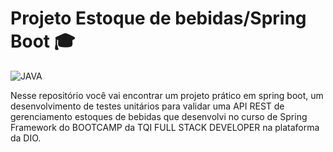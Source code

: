 # Projeto Estoque de bebidas/Spring Boot 🎓
<img aling='center' alt= 'JAVA' src='https://img.shields.io/badge/Java-ED8B00?style=for-the-badge&logo=java&logoColor=white'/>

Nesse repositório você vai encontrar um projeto prático em spring boot, um desenvolvimento de testes unitários para validar uma API REST de gerenciamento estoques de bebidas que desenvolvi no curso de Spring Framework do BOOTCAMP da TQI FULL STACK DEVELOPER na plataforma da DIO.
